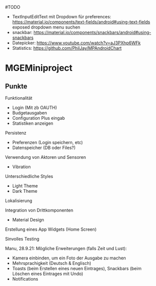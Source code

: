 #TODO

- TextInputEditText mit Dropdown für preferences: https://material.io/components/text-fields/android#using-text-fields exposed dropdown menu suchen
- snackbar: https://material.io/components/snackbars/android#using-snackbars
- Datepicker: https://www.youtube.com/watch?v=aJ3PXhp6WFk
- Statistics: https://github.com/PhilJay/MPAndroidChart



# MGEMiniproject

## Punkte
Funktionalität
- Login (Mit zb OAUTH)
- Budgetausgaben 
- Configuration Plus eingab
- Statistiken anzeigen

Persistenz
- Preferenzen (Login speichern, etc)
- Datenspeicher (DB oder Files?)

Verwendung von Aktoren und Sensoren
- Vibration

Unterschiedliche Styles
- Light Theme
- Dark Theme

Lokalisierung

Integration von Drittkomponenten
- Material Design

Erstellung eines App Widgets (Home Screen)

Sinvolles Testing

Manu, 28.9.21: Mögliche Erweiterungen (falls Zeit und Lust):
* Kamera einbinden, um ein Foto der Ausgabe zu machen
* Mehrsprachigkeit (Deutsch & Englisch)
* Toasts (beim Erstellen eines neuen Eintrages), Snackbars (beim Löschen eines Eintrages mit Undo)
* Notifications

